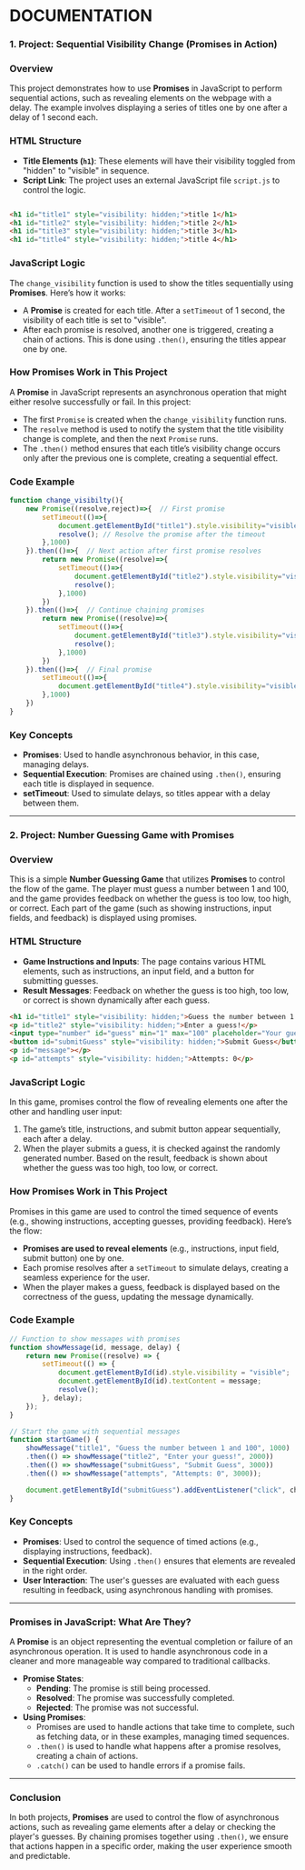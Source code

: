# DOCUMENTATION

### **1. Project: Sequential Visibility Change (Promises in Action)**

### **Overview**

This project demonstrates how to use **Promises** in JavaScript to perform sequential actions, such as revealing elements on the webpage with a delay. The example involves displaying a series of titles one by one after a delay of 1 second each.

### **HTML Structure**

- **Title Elements (`h1`)**: These elements will have their visibility toggled from "hidden" to "visible" in sequence.
- **Script Link**: The project uses an external JavaScript file `script.js` to control the logic.

```html

<h1 id="title1" style="visibility: hidden;">title 1</h1>
<h1 id="title2" style="visibility: hidden;">title 2</h1>
<h1 id="title3" style="visibility: hidden;">title 3</h1>
<h1 id="title4" style="visibility: hidden;">title 4</h1>
```

### **JavaScript Logic**

The `change_visibility` function is used to show the titles sequentially using **Promises**. Here’s how it works:

- A **Promise** is created for each title. After a `setTimeout` of 1 second, the visibility of each title is set to "visible".
- After each promise is resolved, another one is triggered, creating a chain of actions. This is done using `.then()`, ensuring the titles appear one by one.

### **How Promises Work in This Project**

A **Promise** in JavaScript represents an asynchronous operation that might either resolve successfully or fail. In this project:

- The first `Promise` is created when the `change_visibility` function runs.
- The `resolve` method is used to notify the system that the title visibility change is complete, and then the next `Promise` runs.
- The `.then()` method ensures that each title’s visibility change occurs only after the previous one is complete, creating a sequential effect.

### **Code Example**

```jsx
function change_visibilty(){
    new Promise((resolve,reject)=>{  // First promise
        setTimeout(()=>{
            document.getElementById("title1").style.visibility="visible";
            resolve(); // Resolve the promise after the timeout
        },1000)
    }).then(()=>{  // Next action after first promise resolves
        return new Promise((resolve)=>{
            setTimeout(()=>{
                document.getElementById("title2").style.visibility="visible";
                resolve();
            },1000)
        })
    }).then(()=>{  // Continue chaining promises
        return new Promise((resolve)=>{
            setTimeout(()=>{
                document.getElementById("title3").style.visibility="visible";
                resolve();
            },1000)
        })
    }).then(()=>{  // Final promise
        setTimeout(()=>{
            document.getElementById("title4").style.visibility="visible";
        },1000)
    })
}
```

### **Key Concepts**

- **Promises**: Used to handle asynchronous behavior, in this case, managing delays.
- **Sequential Execution**: Promises are chained using `.then()`, ensuring each title is displayed in sequence.
- **setTimeout**: Used to simulate delays, so titles appear with a delay between them.

---

### **2. Project: Number Guessing Game with Promises**

### **Overview**

This is a simple **Number Guessing Game** that utilizes **Promises** to control the flow of the game. The player must guess a number between 1 and 100, and the game provides feedback on whether the guess is too low, too high, or correct. Each part of the game (such as showing instructions, input fields, and feedback) is displayed using promises.

### **HTML Structure**

- **Game Instructions and Inputs**: The page contains various HTML elements, such as instructions, an input field, and a button for submitting guesses.
- **Result Messages**: Feedback on whether the guess is too high, too low, or correct is shown dynamically after each guess.

```html
<h1 id="title1" style="visibility: hidden;">Guess the number between 1 and 100</h1>
<p id="title2" style="visibility: hidden;">Enter a guess!</p>
<input type="number" id="guess" min="1" max="100" placeholder="Your guess">
<button id="submitGuess" style="visibility: hidden;">Submit Guess</button>
<p id="message"></p>
<p id="attempts" style="visibility: hidden;">Attempts: 0</p>
```

### **JavaScript Logic**

In this game, promises control the flow of revealing elements one after the other and handling user input:

1. The game’s title, instructions, and submit button appear sequentially, each after a delay.
2. When the player submits a guess, it is checked against the randomly generated number. Based on the result, feedback is shown about whether the guess was too high, too low, or correct.

### **How Promises Work in This Project**

Promises in this game are used to control the timed sequence of events (e.g., showing instructions, accepting guesses, providing feedback). Here’s the flow:

- **Promises are used to reveal elements** (e.g., instructions, input field, submit button) one by one.
- Each promise resolves after a `setTimeout` to simulate delays, creating a seamless experience for the user.
- When the player makes a guess, feedback is displayed based on the correctness of the guess, updating the message dynamically.

### **Code Example**

```jsx
// Function to show messages with promises
function showMessage(id, message, delay) {
    return new Promise((resolve) => {
        setTimeout(() => {
            document.getElementById(id).style.visibility = "visible";
            document.getElementById(id).textContent = message;
            resolve();
        }, delay);
    });
}

// Start the game with sequential messages
function startGame() {
    showMessage("title1", "Guess the number between 1 and 100", 1000)
    .then(() => showMessage("title2", "Enter your guess!", 2000))
    .then(() => showMessage("submitGuess", "Submit Guess", 3000))
    .then(() => showMessage("attempts", "Attempts: 0", 3000));

    document.getElementById("submitGuess").addEventListener("click", checkGuess);
}
```

### **Key Concepts**

- **Promises**: Used to control the sequence of timed actions (e.g., displaying instructions, feedback).
- **Sequential Execution**: Using `.then()` ensures that elements are revealed in the right order.
- **User Interaction**: The user's guesses are evaluated with each guess resulting in feedback, using asynchronous handling with promises.

---

### **Promises in JavaScript: What Are They?**

A **Promise** is an object representing the eventual completion or failure of an asynchronous operation. It is used to handle asynchronous code in a cleaner and more manageable way compared to traditional callbacks.

- **Promise States**:
    - **Pending**: The promise is still being processed.
    - **Resolved**: The promise was successfully completed.
    - **Rejected**: The promise was not successful.
- **Using Promises**:
    - Promises are used to handle actions that take time to complete, such as fetching data, or in these examples, managing timed sequences.
    - `.then()` is used to handle what happens after a promise resolves, creating a chain of actions.
    - `.catch()` can be used to handle errors if a promise fails.

---

### **Conclusion**

In both projects, **Promises** are used to control the flow of asynchronous actions, such as revealing game elements after a delay or checking the player's guesses. By chaining promises together using `.then()`, we ensure that actions happen in a specific order, making the user experience smooth and predictable.